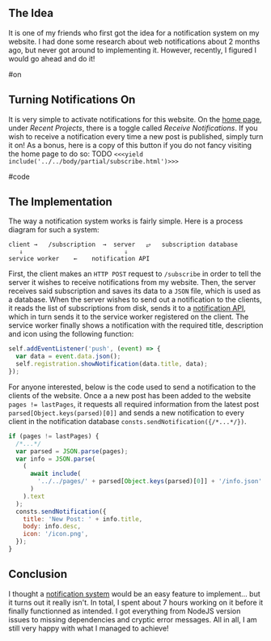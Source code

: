 ## The Idea

It is one of my friends who first got the idea for a notification system on my website. I had done some research about web notifications about 2 months ago, but never got around to implementing it. However, recently, I figured I would go ahead and do it!

#on

## Turning Notifications On

It is very simple to activate notifications for this website. On the [home page](../../), under _Recent Projects_, there is a toggle called _Receive Notifications_. If you wish to receive a notification every time a new post is published, simply turn it on! As a bonus, here is a copy of this button if you do not fancy visiting the home page to do so:
TODO `<<<yield include('../../body/partial/subscribe.html')>>>`

#code

## The Implementation

The way a notification system works is fairly simple. Here is a process diagram for such a system:

```
client →   /subscription  →  server   ⥂   subscription database
   ⇓                            ⇓
service worker    ←    notification API
```

First, the client makes an `HTTP POST` request to `/subscribe` in order to tell the server it wishes to receive notifications from my website. Then, the server receives said subscription and saves its data to a `JSON` file, which is used as a database. When the server wishes to send out a notification to the clients, it reads the list of subscriptions from disk, sends it to a [notification API](https://www.npmjs.com/package/web-push), which in turn sends it to the service worker registered on the client. The service worker finally shows a notification with the required title, description and icon using the following function:

```javascript
self.addEventListener('push', (event) => {
  var data = event.data.json();
  self.registration.showNotification(data.title, data);
});
```

For anyone interested, below is the code used to send a notification to the clients of the website. Once a a new post has been added to the website `pages != lastPages`, it requests all required information from the latest post `parsed[Object.keys(parsed)[0]]` and sends a new notification to every client in the notification database `consts.sendNotification({/*...*/})`.

```javascript
if (pages != lastPages) {
  /*...*/
  var parsed = JSON.parse(pages);
  var info = JSON.parse(
    (
      await include(
        '../../pages/' + parsed[Object.keys(parsed)[0]] + '/info.json'
      )
    ).text
  );
  consts.sendNotification({
    title: 'New Post: ' + info.title,
    body: info.desc,
    icon: '/icon.png',
  });
}
```

## Conclusion

I thought a [notification system](.) would be an easy feature to implement... but it turns out it really isn't. In total, I spent about 7 hours working on it before it finally functionned as intended. I got everything from NodeJS version issues to missing dependencies and cryptic error messages. All in all, I am still very happy with what I managed to achieve!
